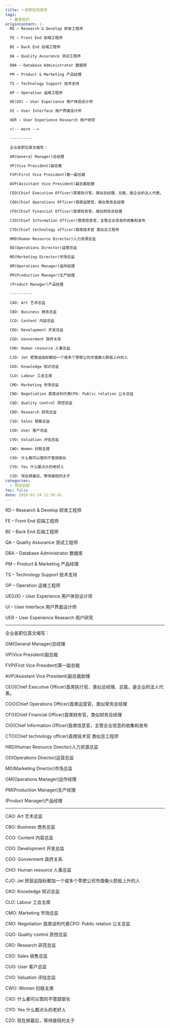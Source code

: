 ```yaml
---
title: 一些职位的简写
tags:
  - 基本知识
originContent: |-
  RD – Research & Develop 研发工程师

  FE – Front End 前端工程师

  BE – Back End 后端工程师

  QA – Quality Assurance 测试工程师

  DBA – Database Administrator 数据库

  PM – Product & Marketing 产品经理

  TS – Technology Support 技术支持

  OP – Operation 运维工程师

  UE(UX) – User Experience 用户体验设计师

  UI – User Interface 用户界面设计师

  UER – User Experience Research 用户研究

  <!-- more -->

  ----------

  企业各职位英文缩写：

  GM(General Manager)总经理

  VP(Vice President)副总裁

  FVP(First Vice President)第一副总裁

  AVP(Assistant Vice President)副总裁助理

  CEO(Chief Executive Officer)首席执行官，类似总经理、总裁，是企业的法人代表。

  COO(Chief Operations Officer)首席运营官，类似常务总经理

  CFO(Chief Financial Officer)首席财务官，类似财务总经理

  CIO(Chief Information Officer)首席信息官，主管企业信息的收集和发布

  CTO(Chief technology officer)首席技术官 类似总工程师

  HRD(Human Resource Director)人力资源总监

  OD(Operations Director)运营总监

  MD(Marketing Director)市场总监

  OM(Operations Manager)运作经理

  PM(Production Manager)生产经理

  (Product Manager)产品经理

  ----------

  CAO: Art 艺术总监

  CBO: Business 商务总监

  CCO: Content 内容总监

  CDO: Development 开发总监

  CGO: Gonverment 政府关系

  CHO: Human resource 人事总监

  CJO: Jet 把营运指标都加一个或多个零使公司市值像火箭般上升的人

  CKO: Knowledge 知识总监

  CLO: Labour 工会主席

  CMO: Marketing 市场总监

  CNO: Negotiation 首席谈判代表CPO: Public relation 公关总监

  CQO: Quality control 质控总监

  CRO: Research 研究总监

  CSO: Sales 销售总监

  CUO: User 客户总监

  CVO: Valuation 评估总监

  CWO: Women 妇联主席

  CXO: 什么都可以管的不管部部长

  CYO: Yes 什么都点头的老好人

  CZO: 现在排最后，等待接班的太子
categories:
  - 项目总结
toc: false
date: 2018-01-24 11:56:41
---
```


RD – Research & Develop 研发工程师

FE – Front End 前端工程师

BE – Back End 后端工程师

QA – Quality Assurance 测试工程师

DBA – Database Administrator 数据库

PM – Product & Marketing 产品经理

TS – Technology Support 技术支持

OP – Operation 运维工程师

UE(UX) – User Experience 用户体验设计师

UI – User Interface 用户界面设计师

UER – User Experience Research 用户研究

<!-- more -->

----------

企业各职位英文缩写：

GM(General Manager)总经理

VP(Vice President)副总裁

FVP(First Vice President)第一副总裁

AVP(Assistant Vice President)副总裁助理

CEO(Chief Executive Officer)首席执行官，类似总经理、总裁，是企业的法人代表。

COO(Chief Operations Officer)首席运营官，类似常务总经理

CFO(Chief Financial Officer)首席财务官，类似财务总经理

CIO(Chief Information Officer)首席信息官，主管企业信息的收集和发布

CTO(Chief technology officer)首席技术官 类似总工程师

HRD(Human Resource Director)人力资源总监

OD(Operations Director)运营总监

MD(Marketing Director)市场总监

OM(Operations Manager)运作经理

PM(Production Manager)生产经理

(Product Manager)产品经理

----------

CAO: Art 艺术总监

CBO: Business 商务总监

CCO: Content 内容总监

CDO: Development 开发总监

CGO: Gonverment 政府关系

CHO: Human resource 人事总监

CJO: Jet 把营运指标都加一个或多个零使公司市值像火箭般上升的人

CKO: Knowledge 知识总监

CLO: Labour 工会主席

CMO: Marketing 市场总监

CNO: Negotiation 首席谈判代表CPO: Public relation 公关总监

CQO: Quality control 质控总监

CRO: Research 研究总监

CSO: Sales 销售总监

CUO: User 客户总监

CVO: Valuation 评估总监

CWO: Women 妇联主席

CXO: 什么都可以管的不管部部长

CYO: Yes 什么都点头的老好人

CZO: 现在排最后，等待接班的太子